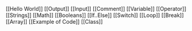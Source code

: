 [[Hello World]]
[[Output]]
[[Input]]
[[Comment]]
[[Variable]]
[[Operator]]
[[Strings]]
[[Math]]
[[Booleans]]
[[If..Else]]
[[Switch]]
[[Loop]]
[[Break]]
[[Array]]
[[Example of Code]]
[[Class]]